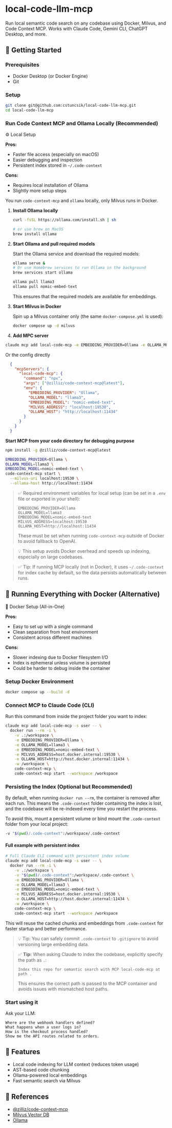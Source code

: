 # local-code-llm-mcp

Run local semantic code search on any codebase using Docker, Milvus, and Code Context MCP. Works with Claude Code, Gemini CLI, ChatGPT Desktop, and more.

## 🚀 Getting Started

### Prerequisites

- Docker Desktop (or Docker Engine)
- Git

### Setup

```bash
git clone git@github.com:cstuncsik/local-code-llm-mcp.git
cd local-code-llm-mcp
```

### Run Code Context MCP and Ollama Locally (Recommended)

⚙️ Local Setup

**Pros:**
- Faster file access (especially on macOS)
- Easier debugging and inspection
- Persistent index stored in `~/.code-context`

**Cons:**
- Requires local installation of Ollama
- Slightly more setup steps

You run `code-context-mcp` and `ollama` locally, only Milvus runs in Docker.

1. **Install Ollama locally**

   ```bash
   curl -fsSL https://ollama.com/install.sh | sh

   # or use brew on MacOS
   brew install ollama
   ```

2. **Start Ollama and pull required models**

   Start the Ollama service and download the required models:

   ```bash
   ollama serve &
   # Or use Homebrew services to run Ollama in the background
   brew services start ollama

   ollama pull llama3
   ollama pull nomic-embed-text
   ```

   This ensures that the required models are available for embeddings.

3. **Start Milvus in Docker**

   Spin up a Milvus container only (the same `docker-compose.yml` is used):

   ```bash
   docker compose up -d milvus
   ```

4. **Add MPC server**

  ```bash
  claude mcp add local-code-mcp -e EMBEDDING_PROVIDER=Ollama -e OLLAMA_MODEL=llama3 -e EMBEDDING_MODEL=nomic-embed-text -e MILVUS_ADDRESS=localhost:19530 -e OLLAMA_HOST=http://localhost:11434 -- npx @zilliz/code-context-mcp@latest
  ```

  Or the config directly

  ```json
    {
      "mcpServers": {
        "local-code-mcp": {
          "command": "npx",
          "args": ["@zilliz/code-context-mcp@latest"],
          "env": {
            "EMBEDDING_PROVIDER": "Ollama",
            "OLLAMA_MODEL": "llama3",
            "EMBEDDING_MODEL": "nomic-embed-text",
            "MILVUS_ADDRESS": "localhost:19530",
            "OLLAMA_HOST": "http://localhost:11434"
          }
        }
      }
    }
  ```

  **Start MCP from your code directory for debugging purpose**

  ```bash
  npm install -g @zilliz/code-context-mcp@latest

  EMBEDDING_PROVIDER=Ollama \
  OLLAMA_MODEL=llama3 \
  EMBEDDING_MODEL=nomic-embed-text \
  code-context-mcp start \
    --milvus-uri localhost:19530 \
    --ollama-host http://localhost:11434
  ```

> ✅ Required environment variables for local setup (can be set in a `.env` file or exported in your shell):
>
> ```
> EMBEDDING_PROVIDER=Ollama
> OLLAMA_MODEL=llama3
> EMBEDDING_MODEL=nomic-embed-text
> MILVUS_ADDRESS=localhost:19530
> OLLAMA_HOST=http://localhost:11434
> ```
>
> These must be set when running `code-context-mcp` outside of Docker to avoid fallback to OpenAI.

> 💡 This setup avoids Docker overhead and speeds up indexing, especially on large codebases.

> ✅ Tip: If running MCP locally (not in Docker), it uses `~/.code-context` for index cache by default, so the data persists automatically between runs.

## 🐳 Running Everything with Docker (Alternative)

🐋 Docker Setup (All-in-One)

**Pros:**
- Easy to set up with a single command
- Clean separation from host environment
- Consistent across different machines

**Cons:**
- Slower indexing due to Docker filesystem I/O
- Index is ephemeral unless volume is persisted
- Could be harder to debug inside the container

### Setup Docker Environment

```bash
docker compose up --build -d
```

### Connect MCP to Claude Code (CLI)

Run this command from inside the project folder you want to index:

```bash
claude mcp add local-code-mcp -s user -- \
  docker run --rm -i \
    -v .:/workspace \
    -e EMBEDDING_PROVIDER=Ollama \
    -e OLLAMA_MODEL=llama3 \
    -e EMBEDDING_MODEL=nomic-embed-text \
    -e MILVUS_ADDRESS=host.docker.internal:19530 \
    -e OLLAMA_HOST=http://host.docker.internal:11434 \
    -w /workspace \
    code-context-mcp \
    code-context-mcp start --workspace /workspace
```

### Persisting the Index (Optional but Recommended)

By default, when running `docker run --rm`, the container is removed after each run. This means the `.code-context` folder containing the index is lost, and the codebase will be re-indexed every time you restart the process.

To avoid this, mount a persistent volume or bind mount the `.code-context` folder from your local project:

```bash
-v "$(pwd)/.code-context":/workspace/.code-context
```

#### Full example with persistent index

```bash
# Full Claude CLI command with persistent index volume
claude mcp add local-code-mcp -s user -- \
  docker run --rm -i \
    -v .:/workspace \
    -v "$(pwd)/.code-context":/workspace/.code-context \
    -e EMBEDDING_PROVIDER=Ollama \
    -e OLLAMA_MODEL=llama3 \
    -e EMBEDDING_MODEL=nomic-embed-text \
    -e MILVUS_ADDRESS=host.docker.internal:19530 \
    -e OLLAMA_HOST=http://host.docker.internal:11434 \
    -w /workspace \
    code-context-mcp \
    code-context-mcp start --workspace /workspace
```

This will reuse the cached chunks and embeddings from `.code-context` for faster startup and better performance.

> 💡 Tip: You can safely commit `.code-context` to `.gitignore` to avoid versioning large embedding data.

> ✅ **Tip:** When asking Claude to index the codebase, explicitly specify the path as `.`:
>
> ```
> Index this repo for semantic search with MCP local-code-mcp at path .
> ```
> This ensures the correct path is passed to the MCP container and avoids issues with mismatched host paths.


### Start using it

Ask your LLM:

```
Where are the webhook handlers defined?
What happens when a user logs in?
How is the checkout process handled?
Show me the API routes related to orders.
```

## 🧠 Features

- Local code indexing for LLM context (reduces token usage)
- AST-based code chunking
- Ollama-powered local embeddings
- Fast semantic search via Milvus

## 🔗 References

- [@zilliz/code-context-mcp](https://github.com/zilliztech/code-context)
- [Milvus Vector DB](https://github.com/milvus-io/milvus)
- [Ollama](https://github.com/ollama/ollama)
